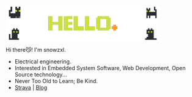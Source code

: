 <img align="center" src="assets/Hello.svg" width="80%" />

Hi there😼! I'm snowzxl.
- Electrical engineering.
- Interested in Embedded System Software, Web Development, Open Source technology...
- Never Too Old to Learn; Be Kind.
- [Strava](https://www.strava.com/athletes/96895812) | [Blog]() 

<!---
snowzxl/snowzxl is a ✨ special ✨ repository because its `README.md` (this file) appears on your GitHub profile.
You can click the Preview link to take a look at your changes.
--->

